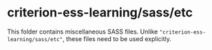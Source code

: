 # criterion-ess-learning/sass/etc

This folder contains miscellaneous SASS files. Unlike `"criterion-ess-learning/sass/etc"`, these files
need to be used explicitly.
